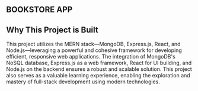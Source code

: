 ## BOOKSTORE APP

## __Why This Project is Built__

This project utilizes the MERN stack—MongoDB, Express.js, React, and Node.js—leveraging a powerful and cohesive framework for developing efficient, responsive web applications. The integration of MongoDB's NoSQL database, Express.js as a web framework, React for UI building, and Node.js on the backend ensures a robust and scalable solution. This project also serves as a valuable learning experience, enabling the exploration and mastery of full-stack development using modern technologies.
